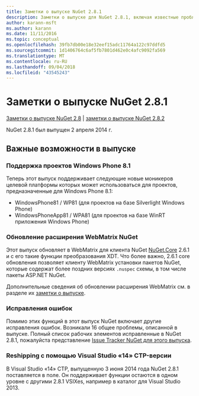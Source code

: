 ```yaml
---
title: Заметки о выпуске NuGet 2.8.1
description: Заметки о выпуске для NuGet 2.8.1, включая известные проблемы, исправления ошибок, добавленные функции и запросы на изменение структуры.
author: karann-msft
ms.author: karann
ms.date: 11/11/2016
ms.topic: conceptual
ms.openlocfilehash: 39fb7db00e18e32eef15adc11764a122c97ddfd5
ms.sourcegitcommit: 1d1406764c6af5fb7801d462e0c4afc9092fa569
ms.translationtype: MT
ms.contentlocale: ru-RU
ms.lasthandoff: 09/04/2018
ms.locfileid: "43545243"
---
```

# <a name="nuget-281-release-notes"></a>Заметки о выпуске NuGet 2.8.1

[Заметки о выпуске NuGet 2.8](../release-notes/nuget-2.8.md) | [заметки о выпуске NuGet 2.8.2](../release-notes/nuget-2.8.2.md)

NuGet 2.8.1 был выпущен 2 апреля 2014 г.

## <a name="notable-features-in-the-release"></a>Важные возможности в выпуске

### <a name="support-for-windows-phone-81-projects"></a>Поддержка проектов Windows Phone 8.1
Теперь этот выпуск поддерживает следующие новые моникеров целевой платформы которых может использоваться для проектов, предназначенные для Windows Phone 8.1:

* WindowsPhone81 / WP81 (для проектов на базе Silverlight Windows Phone)
* WindowsPhoneApp81 / WPA81 (для проектов на базе WinRT приложения Windows Phone)

### <a name="update-of-the-nuget-webmatrix-extension"></a>Обновление расширения WebMatrix NuGet
Этот выпуск обновляет в WebMatrix для клиента NuGet [NuGet.Core](https://www.nuget.org/packages/Nuget.Core/2.6.1) 2.6.1 и с его такие функции преобразования XDT. Что более важно, 2.6.1 core обновления позволяет клиенту WebMatrix установки пакетов NuGet, которые содержат более поздних версиях `.nuspec` схемы, в том числе пакеты ASP.NET NuGet.

Дополнительные сведения об обновлении расширения WebMatrix см. в разделе их [заметки о выпуске](../release-notes/nuget-2.6.1-for-WebMatrix.md).

### <a name="bug-fixes"></a>Исправления ошибок
Помимо этих функций в этот выпуск NuGet включает другие исправления ошибок. Возникали 16 общее проблемы, описанной в выпуске. Полный список рабочих элементов исправленные в NuGet 2.8.1, пожалуйста представление [Issue Tracker NuGet для этого выпуска](https://nuget.codeplex.com/workitem/list/advanced?keyword=&status=All&type=All&priority=All&release=NuGet%202.8.1&assignedTo=All&component=All&sortField=LastUpdatedDate&sortDirection=Descending&page=0&reasonClosed=All).

### <a name="reshipping-with-visual-studio-14-ctp"></a>Reshipping с помощью Visual Studio «14» CTP-версии
В Visual Studio «14» CTP, выпущенную 3 июня 2014 года NuGet 2.8.1 поставляется в поле. Он поддерживает функции остаются в одном уровне с другими 2.8.1 VSIXes, например в каталог для Visual Studio 2013.
